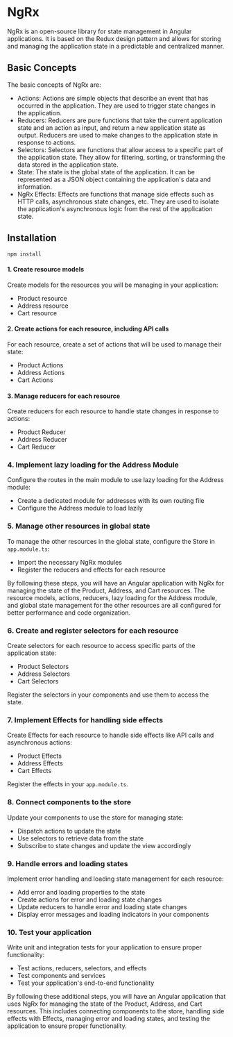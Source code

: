# NgRx

NgRx is an open-source library for state management in Angular applications. It is based on the Redux design pattern and allows for storing and managing the application state in a predictable and centralized manner.

## Basic Concepts

The basic concepts of NgRx are:

* Actions: Actions are simple objects that describe an event that has occurred in the application. They are used to trigger state changes in the application.
* Reducers: Reducers are pure functions that take the current application state and an action as input, and return a new application state as output. Reducers are used to make changes to the application state in response to actions.
* Selectors: Selectors are functions that allow access to a specific part of the application state. They allow for filtering, sorting, or transforming the data stored in the application state.
* State: The state is the global state of the application. It can be represented as a JSON object containing the application's data and information.
* NgRx Effects: Effects are functions that manage side effects such as HTTP calls, asynchronous state changes, etc. They are used to isolate the application's asynchronous logic from the rest of the application state.

## Installation

`npm install`

#### 1. Create resource models

Create models for the resources you will be managing in your application:

* Product resource
* Address resource
* Cart resource

#### 2. Create actions for each resource, including API calls

For each resource, create a set of actions that will be used to manage their state:

* Product Actions
* Address Actions
* Cart Actions

#### 3. Manage reducers for each resource

Create reducers for each resource to handle state changes in response to actions:

* Product Reducer
* Address Reducer
* Cart Reducer

### 4. Implement lazy loading for the Address Module

Configure the routes in the main module to use lazy loading for the Address module:

* Create a dedicated module for addresses with its own routing file
* Configure the Address module to load lazily

### 5. Manage other resources in global state

To manage the other resources in the global state, configure the Store in `app.module.ts`:

* Import the necessary NgRx modules
* Register the reducers and effects for each resource

By following these steps, you will have an Angular application with NgRx for managing the state of the Product, Address, and Cart resources. The resource models, actions, reducers, lazy loading for the Address module, and global state management for the other resources are all configured for better performance and code organization.

### 6. Create and register selectors for each resource

Create selectors for each resource to access specific parts of the application state:

* Product Selectors
* Address Selectors
* Cart Selectors

Register the selectors in your components and use them to access the state.

### 7. Implement Effects for handling side effects

Create Effects for each resource to handle side effects like API calls and asynchronous actions:

* Product Effects
* Address Effects
* Cart Effects

Register the effects in your `app.module.ts`.

### 8. Connect components to the store

Update your components to use the store for managing state:

* Dispatch actions to update the state
* Use selectors to retrieve data from the state
* Subscribe to state changes and update the view accordingly

### 9. Handle errors and loading states

Implement error handling and loading state management for each resource:

* Add error and loading properties to the state
* Create actions for error and loading state changes
* Update reducers to handle error and loading state changes
* Display error messages and loading indicators in your components

### 10. Test your application

Write unit and integration tests for your application to ensure proper functionality:

* Test actions, reducers, selectors, and effects
* Test components and services
* Test your application's end-to-end functionality

By following these additional steps, you will have an Angular application that uses NgRx for managing the state of the Product, Address, and Cart resources. This includes connecting components to the store, handling side effects with Effects, managing error and loading states, and testing the application to ensure proper functionality.
